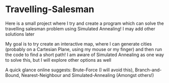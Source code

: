# Travelling-Salesman
Here is a small project where I try and create a program which can solve the travelling salesman problem using Simulated Annealing! I may add other solutions later

My goal is to try create an interactive map, where I can generate cities (probably on a Cartesian Plane, using my mouse or my finger) and then run the code to find a short path! I am aware of Simulated Annealing as one way to solve this, but I will explore other options as well

A quick glance online suggests: Brute-Force (I will avoid this), Branch-and-Bound, Nearest-Neighbour and Simulated-Annealing (Amongst others!)
